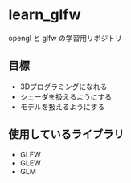 # learn_glfw

opengl と glfw の学習用リポジトリ

## 目標

+ 3Dプログラミングになれる
+ シェーダを扱えるようにする
+ モデルを扱えるようにする

## 使用しているライブラリ

+ GLFW
+ GLEW
+ GLM
